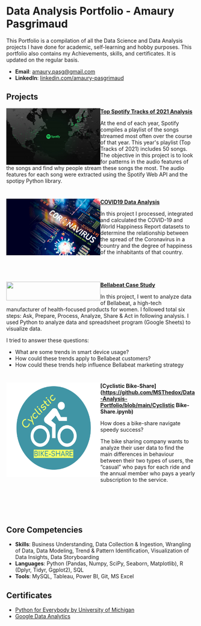 # Data Analysis Portfolio - Amaury Pasgrimaud
This Portfolio is a compilation of all the Data Science and Data Analysis projects I have done for academic, self-learning and hobby purposes. This portfolio also contains my Achievements, skills, and certificates. It is updated on the regular basis.

- **Email**: [amaury.pasg@gmail.com](amaury.pasg@gmail.com)
- **LinkedIn**: [linkedin.com/amaury-pasgrimaud](https://www.linkedin.com/in/amaury-pasgrimaud/)


## Projects

<img align="left" width="250" height="150" src="https://github.com/MSThedox/Data-Analysis-Portfolio/blob/main/spotifydataimage.jpg"> **[Top Spotify Tracks of 2021 Analysis](https://github.com/MSThedox/Data-Analysis-Portfolio/blob/main/Spotify_Tracks_Analysis.ipynb)**

At the end of each year, Spotify compiles a playlist of the songs streamed most often over the course of that year. This year's playlist (Top Tracks of 2021) includes 50 songs.
The objective in this project is to look for patterns in the audio features of the songs  and find why people stream these songs the most.
The audio features for each song were extracted using the Spotify Web API and the spotipy Python library. 

#

<img align="left" width="250" height="150" src="https://github.com/MSThedox/Data-Analysis-Portfolio/blob/main/covid19dataimage.jpg"> **[COVID19 Data Analysis](https://github.com/MSThedox/Data-Analysis-Portfolio/blob/main/Covid19_Data_Analysis.ipynb)**

In this project I processed, integrated and calculated the COVID-19 and World Happiness Report datasets to determine the relationship between the spread of the Coronavirus in a country and the degree of happiness of the inhabitants of that country.

<br/>

#


<img align="left" width="250" height="50" src="https://camo.githubusercontent.com/515b7e390b74cc991ad382e44b8d2bfdb15923632ffec1e73f32762edcaf507e/68747470733a2f2f6d6b3062656c6c6162656174636f6d68716c69702e6b696e73746163646e2e636f6d2f77702d636f6e74656e742f75706c6f6164732f323032302f31302f62625f33312e6a7067"> **[Bellabeat Case Study](https://github.com/MSThedox/Data-Analysis-Portfolio/blob/main/bellabeat-case-study.ipynb)**

In this project, I went to analyze data of Bellabeat, a high-tech manufacturer of health-focused products for women. I followed total six steps: Ask, Prepare, Process, Analyze, Share & Act in following analysis. I used Python to analyze data and spreadsheet program (Google Sheets) to visualize data.

I tried to answer these questions:

  - What are some trends in smart device usage?
  - How could these trends apply to Bellabeat customers?
  - How could these trends help influence Bellabeat marketing strategy
 
 #
 
 <img align="left" width="250" height="250" src="https://raw.githubusercontent.com/labwilliam/data_analysis_projects/main/cyclistic_bike_share/scripts/logo.png"> **[Cyclistic Bike-Share](https://github.com/MSThedox/Data-Analysis-Portfolio/blob/main/Cyclistic Bike-Share.ipynb)**

How does a bike-share navigate speedy success?

The bike sharing company wants to analyze their user data to find the main differences in behaviour between their two types of users, the “casual” who pays for each ride and the annual member who pays a yearly subscription to the service.<br/>

<br/>

<br/>

<br />

<br/>

## Core Competencies

- **Skills**: Business Understanding, Data Collection & Ingestion, Wrangling of Data, Data Modeling, Trend & Pattern Identification, Visualization of Data Insights, Data Storyboarding
- **Languages**: Python (Pandas, Numpy, SciPy, Seaborn, Matplotlib), R (Dplyr, Tidyr, Ggplot2), SQL
- **Tools**: MySQL, Tableau, Power BI, Git, MS Excel

## Certificates


- [Python for Everybody by University of Michigan](https://www.coursera.org/account/accomplishments/specialization/certificate/MDZXUPUAZFB6)
- [Google Data Analytics](https://www.coursera.org/account/accomplishments/specialization/certificate/CL7C78NGTXJC)
